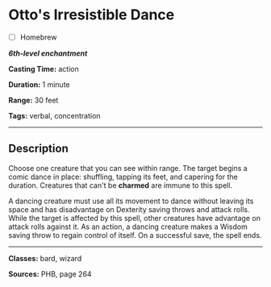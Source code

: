 # Otto's Irresistible Dance

- [ ] Homebrew

***6th-level enchantment***

**Casting Time:** action

**Duration:** 1 minute

**Range:** 30 feet

**Tags:** verbal, concentration

---

## Description
Choose one creature that you can see within range.
The target begins a comic dance in place: shuffling, tapping its feet, and capering for the duration.
Creatures that can't be **charmed** are immune to this spell.

A dancing creature must use all its movement to dance without leaving its space and has disadvantage on Dexterity saving throws and attack rolls.
While the target is affected by this spell, other creatures have advantage on attack rolls against it.
As an action, a dancing creature makes a Wisdom saving throw to regain control of itself.
On a successful save, the spell ends.

---

**Classes:** bard, wizard

**Sources:** PHB, page 264
